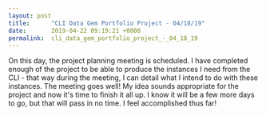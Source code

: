 ```yaml
---
layout: post
title:      "CLI Data Gem Portfolio Project - 04/18/19"
date:       2019-04-22 09:19:21 +0000
permalink:  cli_data_gem_portfolio_project_-_04_18_19
---
```



On this day, the project planning meeting is scheduled.  I have completed enough of the project to be able to produce the instances I need from the CLI - that way during the meeting, I can detail what I intend to do with these instances.  The meeting goes well!  My idea sounds appropriate for the project and now it's time to finish it all up.  I know it will be a few more days to go, but that will pass in no time.  I feel accomplished thus far!  
